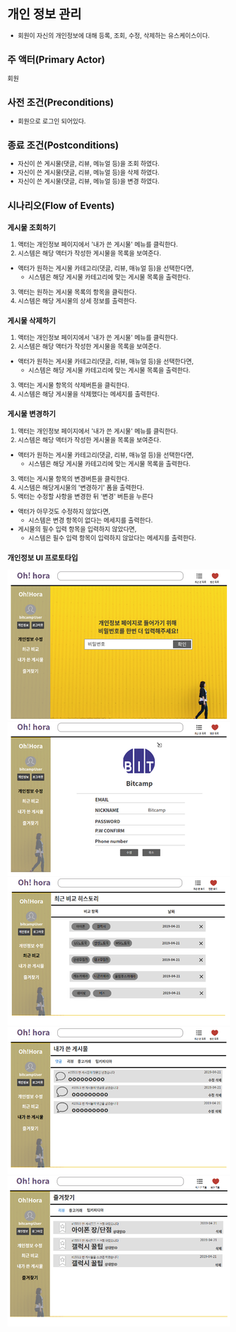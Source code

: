 # 개인 정보 관리
- 회원이 자신의 개인정보에 대해 등록, 조회, 수정, 삭제하는 유스케이스이다.

## 주 액터(Primary Actor)
회원

## 사전 조건(Preconditions)
- 회원으로 로그인 되어있다.

## 종료 조건(Postconditions)
- 자신이 쓴 게시물(댓글, 리뷰, 메뉴얼 등)을 조회 하였다.
- 자신이 쓴 게시물(댓글, 리뷰, 메뉴얼 등)을 삭제 하였다.
- 자신이 쓴 게시물(댓글, 리뷰, 메뉴얼 등)을 변경 하였다.

## 시나리오(Flow of Events)

### 게시물 조회하기
1. 액터는 개인정보 페이지에서 '내가 쓴 게시물' 메뉴를 클릭한다.
2. 시스템은 해당 액터가 작성한 게시물을 목록을 보여준다.
  - 액터가 원하는 게시물 카테고리(댓글, 리뷰, 매뉴얼 등)을 선택한다면,
    - 시스템은 해당 게시물 카테고리에 맞는 게시물 목록을 출력한다.
3. 액터는 원하는 게시물 목록의 항목을 클릭한다.
4. 시스템은 해당 게시물의 상세 정보를 출력한다.

### 게시물 삭제하기
1. 액터는 개인정보 페이지에서 '내가 쓴 게시물' 메뉴를 클릭한다.
2. 시스템은 해당 액터가 작성한 게시물을 목록을 보여준다.
  - 액터가 원하는 게시물 카테고리(댓글, 리뷰, 매뉴얼 등)을 선택한다면,
    - 시스템은 해당 게시물 카테고리에 맞는 게시물 목록을 출력한다.
3. 액터는 게시물 항목의 삭제버튼을 클릭한다.
4. 시스템은 해당 게시물을 삭제했다는 메세지를 출력한다.
      
### 게시물 변경하기
1. 액터는 개인정보 페이지에서 '내가 쓴 게시물' 메뉴를 클릭한다.
2. 시스템은 해당 액터가 작성한 게시물을 목록을 보여준다.
  - 액터가 원하는 게시물 카테고리(댓글, 리뷰, 매뉴얼 등)을 선택한다면,
    - 시스템은 해당 게시물 카테고리에 맞는 게시물 목록을 출력한다.
3. 액터는 게시물 항목의 변경버튼을 클릭한다.
4. 시스템은 해당게시물의 '변경하기' 폼을 출력한다.
5. 액터는 수정할 사항을 변경한 뒤 '변경' 버튼을 누른다
  - 액터가 아무것도 수정하지 않았다면,
    - 시스템은 변경 항목이 없다는 메세지를 출력한다.
  - 게시물의 필수 입력 항목을 입력하지 않았다면,
    - 시스템은 필수 입력 항목이 입력하지 않았다는 메세지를 출력한다.

### 개인정보 UI 프로토타입
![개인정보 인덱스](./images/개인정보1.png)
![개인정보 인덱스2](./images/개인정보2.png)
![개인정보 비교목록 조회](./images/개인정보3.png)
![개인정보 게시물 조회](./images/개인정보4.png)
![개인정보 즐겨찾기 조회](./images/개인정보5.png)